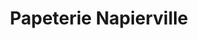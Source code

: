 ---
title: "Papeterie Napierville"
url: /napierville/papeterie-napierville/
shop: office supplies
---